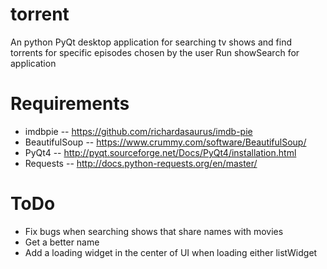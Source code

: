 # torrent
An python PyQt desktop application for searching tv shows and find torrents for specific episodes chosen by the user
Run showSearch for application

# Requirements
* imdbpie -- https://github.com/richardasaurus/imdb-pie
* BeautifulSoup -- https://www.crummy.com/software/BeautifulSoup/
* PyQt4 -- http://pyqt.sourceforge.net/Docs/PyQt4/installation.html
* Requests -- http://docs.python-requests.org/en/master/

# ToDo 
* Fix bugs when searching shows that share names with movies
* Get a better name
* Add a loading widget in the center of UI when loading either listWidget

